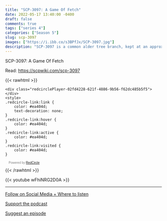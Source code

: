 ```yaml
---
title: "SCP-3097: A Game Of Fetch"
date: 2022-05-17 13:40:00 -0400
draft: false
comments: true
tags: ["series 4"]
categories: ["Season 5"]
slug: scp-3097
images: ["https://i.ibb.co/s3BPfJx/SCP-3097.jpg"]
description: "SCP-3097 is a common alder tree branch, kept at an approximate length of 60cm when contained. When thrown by a human subject, SCP-3097 will increase in size as it propels through the air until eventually landing."
---
```


SCP-3097: A Game Of Fetch

Read: https://scpwiki.com/scp-3097

{{< rawhtml >}}
<script async defer onload="redcircleIframe();" src="https://api.podcache.net/embedded-player/sh/63705181-2bd5-4fc1-a869-6f5b27226efa/ep/02fd4228-621f-4886-9b56-f62dc485b5f5"></script>
    <div class="redcirclePlayer-02fd4228-621f-4886-9b56-f62dc485b5f5"></div>
    <style>
    .redcircle-link:link {
        color: #ea404d;
        text-decoration: none;
    }
    .redcircle-link:hover {
        color: #ea404d;
    }
    .redcircle-link:active {
        color: #ea404d;
    }
    .redcircle-link:visited {
        color: #ea404d;
    }
</style>
<p style="margin-top:3px;margin-left:11px;font-family: sans-serif;font-size: 10px; color: gray;">Powered by <a class="redcircle-link" href="https://redcircle.com?utm_source=rc_embedded_player&utm_medium=web&utm_campaign=embedded_v1">RedCircle</a></p>
{{< /rawhtml >}}

{{< youtube wFhiNRG2D0A >}}

---

[Follow on Social Media + Where to listen](/links)

[Support the podcast](/support)

[Suggest an episode](/suggest)
